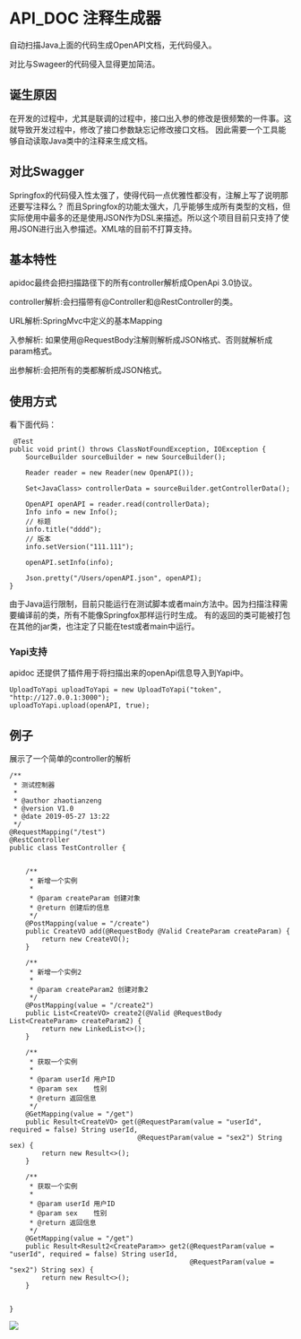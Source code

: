 # API_DOC 注释生成器

自动扫描Java上面的代码生成OpenAPI文档，无代码侵入。

对比与Swageer的代码侵入显得更加简洁。

## 诞生原因

在开发的过程中，尤其是联调的过程中，接口出入参的修改是很频繁的一件事。这就导致开发过程中，修改了接口参数缺忘记修改接口文档。
因此需要一个工具能够自动读取Java类中的注释来生成文档。

## 对比Swagger

Springfox的代码侵入性太强了，使得代码一点优雅性都没有，注解上写了说明那还要写注释么？
而且Springfox的功能太强大，几乎能够生成所有类型的文档，但实际使用中最多的还是使用JSON作为DSL来描述。所以这个项目目前只支持了使用JSON进行出入参描述。XML啥的目前不打算支持。

## 基本特性

apidoc最终会把扫描路径下的所有controller解析成OpenApi 3.0协议。

controller解析:会扫描带有@Controller和@RestController的类。

URL解析:SpringMvc中定义的基本Mapping

入参解析: 如果使用@RequestBody注解则解析成JSON格式、否则就解析成param格式。

出参解析:会把所有的类都解析成JSON格式。


## 使用方式

看下面代码：
~~~
 @Test
public void print() throws ClassNotFoundException, IOException {
    SourceBuilder sourceBuilder = new SourceBuilder();

    Reader reader = new Reader(new OpenAPI());

    Set<JavaClass> controllerData = sourceBuilder.getControllerData();

    OpenAPI openAPI = reader.read(controllerData);
    Info info = new Info();
    // 标题
    info.title("dddd");
    // 版本
    info.setVersion("111.111");

    openAPI.setInfo(info);

    Json.pretty("/Users/openAPI.json", openAPI);
}
~~~

由于Java运行限制，目前只能运行在测试脚本或者main方法中。因为扫描注释需要编译前的类，所有不能像Springfox那样运行时生成。
有的返回的类可能被打包在其他的jar类，也注定了只能在test或者main中运行。

### Yapi支持

apidoc 还提供了插件用于将扫描出来的openApi信息导入到Yapi中。
~~~
UploadToYapi uploadToYapi = new UploadToYapi("token", "http://127.0.0.1:3000");
uploadToYapi.upload(openAPI, true);
~~~

## 例子

展示了一个简单的controller的解析
~~~
/**
 * 测试控制器
 *
 * @author zhaotianzeng
 * @version V1.0
 * @date 2019-05-27 13:22
 */
@RequestMapping("/test")
@RestController
public class TestController {


    /**
     * 新增一个实例
     *
     * @param createParam 创建对象
     * @return 创建后的信息
     */
    @PostMapping(value = "/create")
    public CreateVO add(@RequestBody @Valid CreateParam createParam) {
        return new CreateVO();
    }

    /**
     * 新增一个实例2
     *
     * @param createParam2 创建对象2
     */
    @PostMapping(value = "/create2")
    public List<CreateVO> create2(@Valid @RequestBody List<CreateParam> createParam2) {
        return new LinkedList<>();
    }

    /**
     * 获取一个实例
     *
     * @param userId 用户ID
     * @param sex    性别
     * @return 返回信息
     */
    @GetMapping(value = "/get")
    public Result<CreateVO> get(@RequestParam(value = "userId", required = false) String userId,
                                @RequestParam(value = "sex2") String sex) {
        return new Result<>();
    }

    /**
     * 获取一个实例
     *
     * @param userId 用户ID
     * @param sex    性别
     * @return 返回信息
     */
    @GetMapping(value = "/get")
    public Result<Result2<CreateParam>> get2(@RequestParam(value = "userId", required = false) String userId,
                                             @RequestParam(value = "sex2") String sex) {
        return new Result<>();
    }


}
~~~

![](http://pic.ztianzeng.com/20190614224053.png)